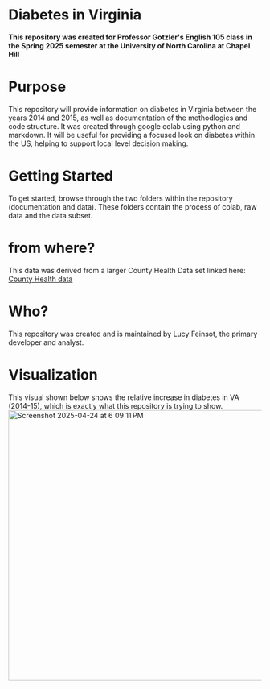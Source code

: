 # Diabetes in Virginia 
**This repository was created for Professor Gotzler's English 105 class in the Spring 2025 semester at the University of North Carolina at Chapel Hill**
# Purpose
This repository will provide information on diabetes in Virginia between the years 2014 and 2015, as well as documentation of the methodlogies and code structure. It was created through google colab using python and markdown. It will be useful for providing a focused look on diabetes within the US, helping to support local level decision making. 
# Getting Started
To get started, browse through the two folders within the repository (documentation and data). These folders contain the process of colab, raw data and the data subset. 
# from where?
This data was derived from a larger County Health Data set linked here: [County Health data](https://docs.google.com/spreadsheets/d/15Um1S95F-zrRB4Yt7J0-BUJ0Wc_85D0jYfWM0zTthG4/edit?gid=1340371714#gid=1340371714)
# Who?
This repository was created and is maintained by Lucy Feinsot, the primary developer and analyst. 
# Visualization
This visual shown below shows the relative increase in diabetes in VA (2014-15), which is exactly what this repository is trying to show. 
<img width="537" alt="Screenshot 2025-04-24 at 6 09 11 PM" src="https://github.com/user-attachments/assets/442a7b9f-d4cf-4f18-a62d-725fffdc756a" />
